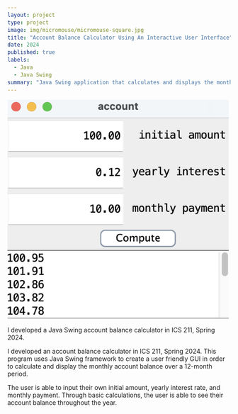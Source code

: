 ```yaml
---
layout: project
type: project
image: img/micromouse/micromouse-square.jpg
title: "Account Balance Calculator Using An Interactive User Interface"
date: 2024
published: true
labels:
  - Java
  - Java Swing
summary: "Java Swing application that calculates and displays the monthly account balance over a 12-month period."
---
```


<div class="text-center p-4">
  <img width="500px" src="../img/account.png" class="img-thumbnail" >
</div>

I developed a Java Swing account balance calculator in ICS 211, Spring 2024. 

I developed an account balance calculator in ICS 211, Spring 2024. This program uses Java Swing framework to create a user friendly GUI in order to calculate and display the monthly account balance over a 12-month period.

The user is able to input their own initial amount, yearly interest rate, and monthly payment. Through basic calculations, the user is able to see their account balance throughout the year. 
